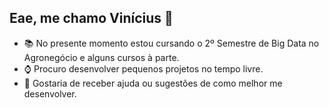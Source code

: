 ## Eae, me chamo Vinícius 👋

- 📚 No presente momento estou cursando o 2º Semestre de Big Data no Agronegócio e alguns cursos à parte.
- ⌚ Procuro desenvolver pequenos projetos no tempo livre.
- 🧐 Gostaria de receber ajuda ou sugestões de como melhor me desenvolver.
